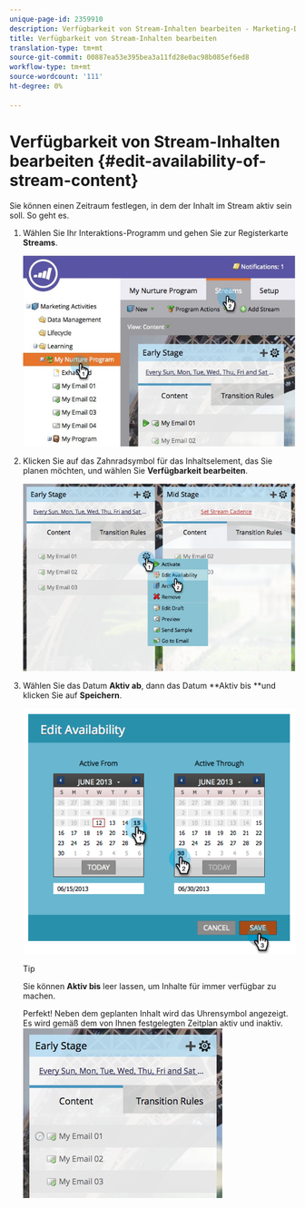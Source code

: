 ```yaml
---
unique-page-id: 2359910
description: Verfügbarkeit von Stream-Inhalten bearbeiten - Marketing-Dokumente - Produktdokumentation
title: Verfügbarkeit von Stream-Inhalten bearbeiten
translation-type: tm+mt
source-git-commit: 00887ea53e395bea3a11fd28e0ac98b085ef6ed8
workflow-type: tm+mt
source-wordcount: '111'
ht-degree: 0%

---
```



# Verfügbarkeit von Stream-Inhalten bearbeiten {#edit-availability-of-stream-content}

Sie können einen Zeitraum festlegen, in dem der Inhalt im Stream aktiv sein soll. So geht es.

1. Wählen Sie Ihr Interaktions-Programm und gehen Sie zur Registerkarte **Streams**.

   ![](assets/cloneasteam-2.jpg)

1. Klicken Sie auf das Zahnradsymbol für das Inhaltselement, das Sie planen möchten, und wählen Sie **Verfügbarkeit bearbeiten**.

   ![](assets/image2014-9-15-17-3a35-3a56.png)

1. Wählen Sie das Datum **Aktiv ab**, dann das Datum **Aktiv bis **und klicken Sie auf **Speichern**.

   ![](assets/image2014-9-15-17-3a36-3a0.png)

   >[!TIP]
   >
   >Sie können **Aktiv bis** leer lassen, um Inhalte für immer verfügbar zu machen.

   Perfekt! Neben dem geplanten Inhalt wird das Uhrensymbol angezeigt. Es wird gemäß dem von Ihnen festgelegten Zeitplan aktiv und inaktiv.   ![](assets/image2014-9-15-17-3a36-3a4.png)

